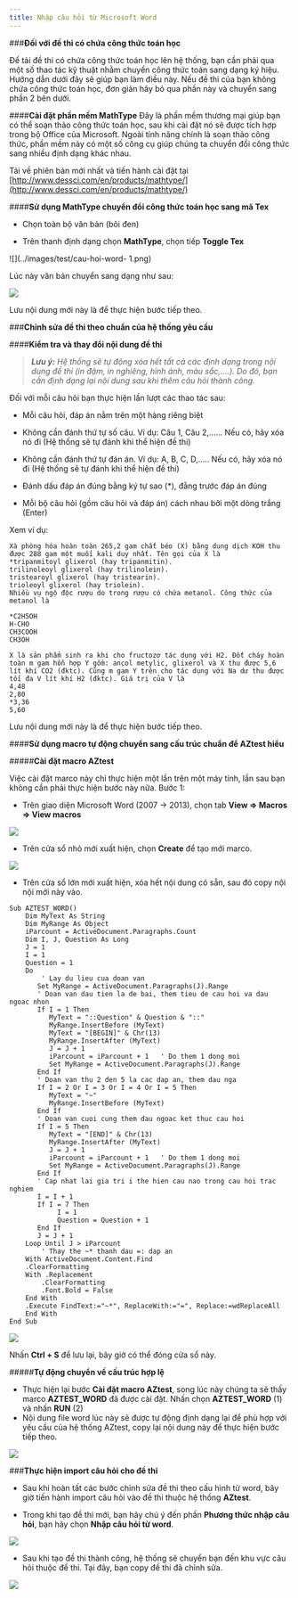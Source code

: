 ```yaml
---
title: Nhập câu hỏi từ Microsoft Word
---
```


###**Đối với đề thi có chứa công thức toán học**

Để tải đề thi có chứa công thức toán học lên hệ thống, bạn cần phải qua một số thao tác kỹ thuật nhằm chuyển công thức toán sang dạng ký hiệu. Hướng dẫn dưới đây sẽ giúp bạn làm điều này. Nếu đề thi của bạn không chứa công thức toán học, đơn giản hãy bỏ qua phần này và chuyển sang phần 2 bên dưới.

####**Cài đặt phần mềm MathType**
Đây là phần mềm thương mại giúp bạn có thể soạn thảo công thức toán học, sau khi cài đặt nó sẽ được tích hợp trong bộ Office của Microsoft. Ngoài tính năng chính là soạn thảo công thức, phần mềm này có một số công cụ giúp chúng ta chuyển đổi công thức sang nhiều định dạng khác nhau.

Tải về phiên bản mới nhất và tiến hành cài đặt tại [http://www.dessci.com/en/products/mathtype/](http://www.dessci.com/en/products/mathtype/)

####**Sử dụng MathType chuyển đổi công thức toán học sang mã Tex**
- Chọn toàn bộ văn bản (bôi đen)

- Trên thanh định dạng chọn **MathType**, chọn tiếp **Toggle Tex**

![](../images/test/cau-hoi-word- 1.png)

Lúc này văn bản chuyển sang dạng như sau:

![](../images/test/cau-hoi-word-2.png)

Lưu nội dung mới này là để thực hiện bước tiếp theo.

###**Chỉnh sửa đề thi theo chuẩn của hệ thống yêu cầu**

####**Kiểm tra và thay đổi nội dung đề thi**

>***Lưu ý:** Hệ thống sẽ tự động xóa hết tất cả các định dạng trong nội dung đề thi (in đậm, in nghiêng, hình ảnh, màu sắc,....). Do đó, bạn cần định dạng lại nội dung sau khi thêm câu hỏi thành công.*

Đối với mỗi câu hỏi bạn thực hiện lần lượt các thao tác sau:

-	Mỗi câu hỏi, đáp án nằm trên một hàng riêng biệt

-	Không cần đánh thứ tự số câu. Ví dụ: Câu 1, Câu 2,...... Nếu có, hãy xóa nó đi (Hệ thống sẽ tự đánh khi thể hiện đề thi)

-	Không cần đánh thứ tự đán án. Ví dụ: A, B, C, D,..... Nếu có, hãy xóa nó đi (Hệ thống sẽ tự đánh khi thể hiện đề thi)

-	Đánh dấu đáp án đúng bằng ký tự sao (*), đằng trước đáp án đúng

-	Mỗi bộ câu hỏi (gồm câu hỏi và đáp án) cách nhau bởi một dòng trắng (Enter)

Xem ví dụ:

```
Xà phòng hóa hoàn toàn 265,2 gam chất béo (X) bằng dung dịch KOH thu được 288 gam một muối kali duy nhất. Tên gọi của X là
*tripanmitoyl glixerol (hay tripanmitin).
trilinoleoyl glixerol (hay trilinolein).
tristearoyl glixerol (hay tristearin).
trioleoyl glixerol (hay triolein).
Nhiều vụ ngộ độc rượu do trong rượu có chứa metanol. Công thức của metanol là

*C2H5OH	
H-CHO	
CH3COOH	
CH3OH

X là sản phẩm sinh ra khi cho fructozơ tác dụng với H2. Đốt cháy hoàn toàn m gam hỗn hợp Y gồm: ancol metylic, glixerol và X thu được 5,6 lít khí CO2 (đktc). Cũng m gam Y trên cho tác dụng với Na dư thu được tối đa V lít khí H2 (đktc). Giá trị của V là
4,48
2,80	
*3,36	
5,60
```
Lưu nội dung mới này là để thực hiện bước tiếp theo.

####**Sử dụng macro tự động chuyển sang cấu trúc chuẩn để AZtest hiểu**

#####**Cài đặt macro AZtest**

Việc cài đặt marco này chỉ thực hiện một lần trên một máy tính, lần sau bạn không cần phải thực hiện bước này nữa.
Bước 1:
- Trên giao diện Microsoft Word (2007 -> 2013), chọn tab **View => Macros => View macros**

![](../images/test/cau-hoi-word-3.png)


- Trên cửa sổ nhỏ mới xuất hiện, chọn **Create** để tạo mới marco.

![](../images/test/cau-hoi-word-4.png)


- Trên cửa sổ lớn mới xuất hiện, xóa hết nội dung có sẵn, sau đó copy nội nội mới này vào.

```
Sub AZTEST_WORD()
    Dim MyText As String
    Dim MyRange As Object
    iParcount = ActiveDocument.Paragraphs.Count
    Dim I, J, Question As Long
    J = 1
    I = 1
    Question = 1
    Do
        ' Lay du lieu cua doan van
       Set MyRange = ActiveDocument.Paragraphs(J).Range
       ' Doan van dau tien la de bai, them tieu de cau hoi va dau ngoac nhon
       If I = 1 Then
          MyText = "::Question" & Question & "::"
          MyRange.InsertBefore (MyText)
          MyText = "[BEGIN]" & Chr(13)
          MyRange.InsertAfter (MyText)
          J = J + 1
          iParcount = iParcount + 1   ' Do them 1 dong moi
          Set MyRange = ActiveDocument.Paragraphs(J).Range
       End If
       ' Doan van thu 2 den 5 la cac dap an, them dau nga
       If I = 2 Or I = 3 Or I = 4 Or I = 5 Then
          MyText = "~"
          MyRange.InsertBefore (MyText)
       End If
       ' Doan van cuoi cung them dau ngoac ket thuc cau hoi
       If I = 5 Then
          MyText = "[END]" & Chr(13)
          MyRange.InsertAfter (MyText)
          J = J + 1
          iParcount = iParcount + 1   ' Do them 1 dong moi
          Set MyRange = ActiveDocument.Paragraphs(J).Range
       End If
       ' Cap nhat lai gia tri i the hien cau nao trong cau hoi trac nghiem
       I = I + 1
       If I = 7 Then
            I = 1
            Question = Question + 1
       End If
       J = J + 1
    Loop Until J > iParcount
        ' Thay the ~* thanh dau =: dap an
    With ActiveDocument.Content.Find
    .ClearFormatting
    With .Replacement
        .ClearFormatting
        .Font.Bold = False
    End With
    .Execute FindText:="~*", ReplaceWith:="=", Replace:=wdReplaceAll
    End With
End Sub
```
![](../images/test/cau-hoi-word-5.png)

Nhấn **Ctrl + S** để lưu lại, bây giờ có thể đóng cửa sổ này.

#####**Tự động chuyển về cấu trúc hợp lệ**

- Thực hiện lại bước **Cài đặt macro AZtest**, song lúc này chúng ta sẽ thấy marco **AZTEST_WORD** đã được cài đặt. Nhấn chọn **AZTEST_WORD** (1) và nhấn **RUN** (2)
- Nội dung file word lúc này sẽ được tự động định dạng lại để phù hợp với yêu cầu của hệ thống AZtest, copy lại nội dung này để thực hiện bước tiếp theo.

![](../images/test/cau-hoi-word-6.png)

###**Thực hiện import câu hỏi cho đề thi**

- Sau khi hoàn tất các bước chỉnh sửa đề thi theo cấu hình từ word, bây giờ tiến hành import câu hỏi vào đề thi thuộc hệ thống **AZtest**. 

- Trong khi tạo đề thi mới, bạn hãy chú ý đến phần **Phương thức nhập câu hỏi**, bạn hãy chọn **Nhập câu hỏi từ word**.


![](../images/test/cau-hoi-word-7.png) 

- Sau khi tạo đề thi thành công, hệ thống sẽ chuyển bạn đến khu vực câu hỏi thuộc đề thi. Tại đây, bạn copy đề thi đã chỉnh sửa.
 
![](../images/test/cau-hoi-word-8.png) 









